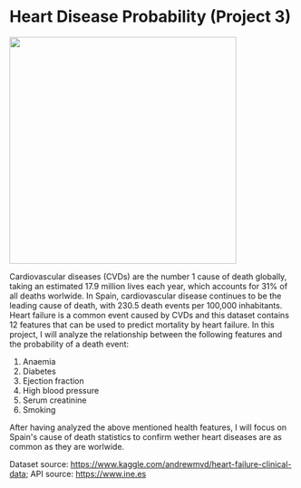# Heart Disease Probability (Project 3)

<img src="https://www.health.harvard.edu/media/content/images/CAC_Heart_N1803_gi473342614.jpg" width="400" height="400">

Cardiovascular diseases (CVDs) are the number 1 cause of death globally, taking an estimated 17.9 million lives each year, which accounts for 31% of all deaths worlwide. In Spain, cardiovascular disease continues to be the leading cause of death, with 230.5 death events per 100,000 inhabitants. 
Heart failure is a common event caused by CVDs and this dataset contains 12 features that can be used to predict mortality by heart failure. In this project, I will analyze the relationship between the following features and the probability of a death event:
1) Anaemia 
2) Diabetes
3) Ejection fraction
4) High blood pressure
6) Serum creatinine
7) Smoking

After having analyzed the above mentioned health features, I will focus on Spain's cause of death statistics to confirm wether heart diseases are as common as they are worlwide.

Dataset source: https://www.kaggle.com/andrewmvd/heart-failure-clinical-data;
API source: https://www.ine.es
